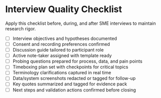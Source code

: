 <!-- Powered by BMAD™ Core -->

# Interview Quality Checklist

Apply this checklist before, during, and after SME interviews to maintain research rigor.

- [ ] Interview objectives and hypotheses documented
- [ ] Consent and recording preferences confirmed
- [ ] Discussion guide tailored to participant role
- [ ] Active note-taker assigned with template ready
- [ ] Probing questions prepared for process, data, and pain points
- [ ] Timeboxing plan set with checkpoints for critical topics
- [ ] Terminology clarifications captured in real time
- [ ] Data/system screenshots redacted or tagged for follow-up
- [ ] Key quotes summarized and tagged for evidence pack
- [ ] Next steps and validation actions confirmed before closing
